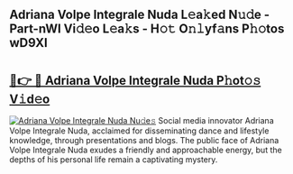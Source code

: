 ## Adriana Volpe Integrale Nuda L𝚎a𝚔ed N𝚞𝚍e - Part-nWI Vi𝚍𝚎o L𝚎a𝚔s - H𝚘𝚝 O𝚗𝚕yf𝚊ns P𝚑𝚘tos wD9XI

# <h2><a href="http://kfc9vv3.oniu.top/?m=Adriana+Volpe+Integrale+Nuda">🔗👉 🔴 Adriana Volpe Integrale Nuda P𝚑ot𝚘𝚜 V𝚒d𝚎o</a></h2>

[![Adriana Volpe Integrale Nuda Nu𝚍e𝚜](https://i.imgur.com/0qMVB7G.gif)](http://kfc9vv3.oniu.top/?m=Adriana+Volpe+Integrale+Nuda)
Social media innovator Adriana Volpe Integrale Nuda, acclaimed for disseminating dance and lifestyle knowledge, through presentations and blogs. The public face of Adriana Volpe Integrale Nuda exudes a friendly and approachable energy, but the depths of his personal life remain a captivating mystery.  
